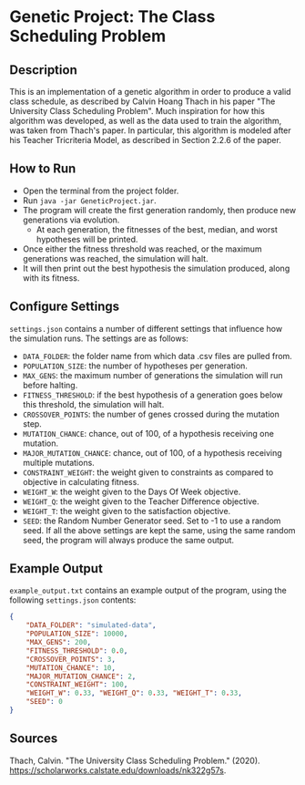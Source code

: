 # Genetic Project: The Class Scheduling Problem

## Description
This is an implementation of a genetic algorithm in order to produce a valid class schedule, as described by Calvin Hoang Thach in his paper "The University Class Scheduling Problem". Much inspiration for how this algorithm was developed, as well as the data used to train the algorithm, was taken from Thach's paper. In particular, this algorithm is modeled after his Teacher Tricriteria Model, as described in Section 2.2.6 of the paper.

## How to Run
- Open the terminal from the project folder.
- Run `java -jar GeneticProject.jar`.
- The program will create the first generation randomly, then produce new generations via evolution.
  - At each generation, the fitnesses of the best, median, and worst hypotheses will be printed.
- Once either the fitness threshold was reached, or the maximum generations was reached, the simulation will halt.
- It will then print out the best hypothesis the simulation produced, along with its fitness.

## Configure Settings
`settings.json` contains a number of different settings that influence how the simulation runs. The settings are as follows:
- `DATA_FOLDER`: the folder name from which data .csv files are pulled from.
- `POPULATION_SIZE`: the number of hypotheses per generation.
- `MAX_GENS`: the maximum number of generations the simulation will run before halting.
- `FITNESS_THRESHOLD`: if the best hypothesis of a generation goes below this threshold, the simulation will halt.
- `CROSSOVER_POINTS`: the number of genes crossed during the mutation step.
- `MUTATION_CHANCE`: chance, out of 100, of a hypothesis receiving one mutation.
- `MAJOR_MUTATION_CHANCE`: chance, out of 100, of a hypothesis receiving multiple mutations.
- `CONSTRAINT_WEIGHT`: the weight given to constraints as compared to objective in calculating fitness.
- `WEIGHT_W`: the weight given to the Days Of Week objective.
- `WEIGHT_Q`: the weight given to the Teacher Difference objective.
- `WEIGHT_T`: the weight given to the satisfaction objective.
- `SEED`: the Random Number Generator seed. Set to -1 to use a random seed.
If all the above settings are kept the same, using the same random seed, the program will always produce the same output.

## Example Output
`example_output.txt` contains an example output of the program, using the following `settings.json` contents:
```json
{
	"DATA_FOLDER": "simulated-data",
	"POPULATION_SIZE": 10000,
	"MAX_GENS": 200,
	"FITNESS_THRESHOLD": 0.0,
	"CROSSOVER_POINTS": 3,
	"MUTATION_CHANCE": 10,
	"MAJOR_MUTATION_CHANCE": 2,
	"CONSTRAINT_WEIGHT": 100,
	"WEIGHT_W": 0.33, "WEIGHT_Q": 0.33, "WEIGHT_T": 0.33,
	"SEED": 0
}
```

## Sources
Thach, Calvin. "The University Class Scheduling Problem." (2020). https://scholarworks.calstate.edu/downloads/nk322g57s.

